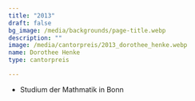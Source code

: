 ```yaml
---
title: "2013"
draft: false
bg_image: /media/backgrounds/page-title.webp
description: ""
image: /media/cantorpreis/2013_dorothee_henke.webp
name: Dorothee Henke
type: cantorpreis

---
```

- Studium der Mathmatik in Bonn

